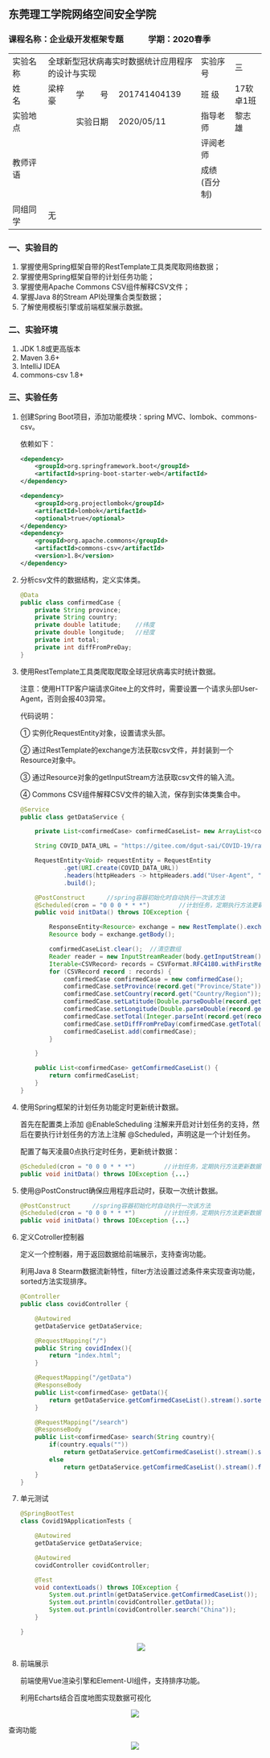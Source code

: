 ## 东莞理工学院网络空间安全学院

### 课程名称：企业级开发框架专题　　　学期：2020春季

<table style="width: 100%;">
    <tr/><td>实验名称</td><td colspan="3">全球新型冠状病毒实时数据统计应用程序的设计与实现</td><td>实验序号</td><td>三</td></tr>
    <tr/><td>姓　　名</td><td>梁梓豪</td><td>学　　号</td><td>201741404139</td><td>班    级</td><td>17软卓1班</td></tr>
    <tr/><td>实验地点</td><td></td><td>实验日期</td><td>2020/05/11</td><td>指导老师</td><td>黎志雄</td></tr>
    <tr/><td rowspan="2">教师评语</td><td  rowspan="2" colspan="3"></td><td>评阅老师</td><td></td></tr>
    <tr><td>成绩(百分制)</td><td></td></tr>
    <tr/><td>同组同学</td><td colspan="5">无</td></tr>
</table>

### 一、实验目的

1. 掌握使用Spring框架自带的RestTemplate工具类爬取网络数据；
2. 掌握使用Spring框架自带的计划任务功能；
3. 掌握使用Apache Commons CSV组件解释CSV文件；
4. 掌握Java 8的Stream API处理集合类型数据；
5. 了解使用模板引擎或前端框架展示数据。

### 二、实验环境

1. JDK 1.8或更高版本
2. Maven 3.6+
3. IntelliJ IDEA
4. commons-csv 1.8+

### 三、实验任务

1. 创建Spring Boot项目，添加功能模块：spring MVC、lombok、commons-csv。

   依赖如下：

   ```xml
   <dependency>
       <groupId>org.springframework.boot</groupId>
       <artifactId>spring-boot-starter-web</artifactId>
   </dependency>
   
   <dependency>
       <groupId>org.projectlombok</groupId>
       <artifactId>lombok</artifactId>
       <optional>true</optional>
   </dependency>
   <dependency>
       <groupId>org.apache.commons</groupId>
       <artifactId>commons-csv</artifactId>
       <version>1.8</version>
   </dependency>
   ```

   

2. 分析csv文件的数据结构，定义实体类。

   ```java
   @Data
   public class comfirmedCase {
       private String province;
       private String country;
       private double latitude;    //纬度
       private double longitude;   //经度
       private int total;
       private int diffFromPreDay;
   }
   ```

   

3. 使用RestTemplate工具类爬取爬取全球冠状病毒实时统计数据。

   注意：使用HTTP客户端请求Gitee上的文件时，需要设置一个请求头部User-Agent，否则会报403异常。

   代码说明：

   ① 实例化RequestEntity对象，设置请求头部。

   ② 通过RestTemplate的exchange方法获取csv文件，并封装到一个Resource对象中。

   ③ 通过Resource对象的getInputStream方法获取csv文件的输入流。

   ④ Commons CSV组件解释CSV文件的输入流，保存到实体类集合中。

   ```java
   @Service
   public class getDataService {
   
       private List<comfirmedCase> comfirmedCaseList= new ArrayList<comfirmedCase>();
   
       String COVID_DATA_URL = "https://gitee.com/dgut-sai/COVID-19/raw/master/csse_covid_19_data/csse_covid_19_time_series/time_series_covid19_confirmed_global.csv";
   
       RequestEntity<Void> requestEntity = RequestEntity
               .get(URI.create(COVID_DATA_URL))
               .headers(httpHeaders -> httpHeaders.add("User-Agent", "Mozilla/5.0 (Windows NT 10.0; Win64; x64) AppleWebKit/537.36 (KHTML, like Gecko) Chrome/81.0.4044.138 Safari/537.36"))
               .build();
   
       @PostConstruct      //spring容器初始化时自动执行一次该方法
       @Scheduled(cron = "0 0 0 * * *")        //计划任务，定期执行方法更新数据
       public void initData() throws IOException {
   
           ResponseEntity<Resource> exchange = new RestTemplate().exchange(requestEntity, Resource.class);
           Resource body = exchange.getBody();
   
           comfirmedCaseList.clear();  //清空数组
           Reader reader = new InputStreamReader(body.getInputStream());
           Iterable<CSVRecord> records = CSVFormat.RFC4180.withFirstRecordAsHeader().parse(reader);
           for (CSVRecord record : records) {
               comfirmedCase comfirmedCase = new comfirmedCase();
               comfirmedCase.setProvince(record.get("Province/State"));
               comfirmedCase.setCountry(record.get("Country/Region"));
               comfirmedCase.setLatitude(Double.parseDouble(record.get("Lat")));
               comfirmedCase.setLongitude(Double.parseDouble(record.get("Long")));
               comfirmedCase.setTotal(Integer.parseInt(record.get(record.size()-1)));
               comfirmedCase.setDiffFromPreDay(comfirmedCase.getTotal()-Integer.parseInt(record.get(record.size()-2)));
               comfirmedCaseList.add(comfirmedCase);
           }
   
       }
   
       public List<comfirmedCase> getComfirmedCaseList() {
           return comfirmedCaseList;
       }
   }
   ```

   

4. 使用Spring框架的计划任务功能定时更新统计数据。

   首先在配置类上添加 @EnableScheduling 注解来开启对计划任务的支持，然后在要执行计划任务的方法上注解 @Scheduled，声明这是一个计划任务。

   配置了每天凌晨0点执行定时任务，更新统计数据：

   ```java
   @Scheduled(cron = "0 0 0 * * *")        //计划任务，定期执行方法更新数据
   public void initData() throws IOException {...}
   ```

   

5. 使用@PostConstruct确保应用程序启动时，获取一次统计数据。

   ```java
   @PostConstruct      //spring容器初始化时自动执行一次该方法
   @Scheduled(cron = "0 0 0 * * *")        //计划任务，定期执行方法更新数据
   public void initData() throws IOException {...}
   ```

   

6. 定义Cotroller控制器

   定义一个控制器，用于返回数据给前端展示，支持查询功能。

   利用Java 8 Stearm数据流新特性，filter方法设置过滤条件来实现查询功能，sorted方法实现排序。

   ```java
   @Controller
   public class covidController {
   
       @Autowired
       getDataService getDataService;
   
       @RequestMapping("/")
       public String covidIndex(){
           return "index.html";
       }
   
       @RequestMapping("/getData")
       @ResponseBody
       public List<comfirmedCase> getData(){
           return getDataService.getComfirmedCaseList().stream().sorted(Comparator.comparing(comfirmedCase::getTotal).reversed()).collect(Collectors.toList());
       }
   
       @RequestMapping("/search")
       @ResponseBody
       public List<comfirmedCase> search(String country){
           if(country.equals(""))
               return getDataService.getComfirmedCaseList().stream().sorted(Comparator.comparing(comfirmedCase::getTotal).reversed()).collect(Collectors.toList());
           else
               return getDataService.getComfirmedCaseList().stream().filter(s->s.getCountry().equals(country)).collect(Collectors.toList());
       }
   }
   ```
   
   

7. 单元测试

   ```java
   @SpringBootTest
   class Covid19ApplicationTests {
   
       @Autowired
       getDataService getDataService;
   
       @Autowired
       covidController covidController;
   
       @Test
       void contextLoads() throws IOException {
           System.out.println(getDataService.getComfirmedCaseList());
           System.out.println(covidController.getData());
           System.out.println(covidController.search("China"));
       }
   
   }
   ```

   <div align=center>
       <img src="https://gitee.com/zimomo333/SpringBoot_Exp3_COVID/raw/master/picture/test.png"></div>

   
8. 前端展示

   前端使用Vue渲染引擎和Element-UI组件，支持排序功能。

   利用Echarts结合百度地图实现数据可视化
   
<div align=center>
       <img src="https://gitee.com/zimomo333/SpringBoot_Exp3_COVID/raw/master/picture/index.png"></div>



   查询功能

   <div align=center>
       <img src="https://gitee.com/zimomo333/SpringBoot_Exp3_COVID/raw/master/picture/search.png"></div>